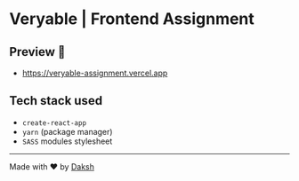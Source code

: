 # Veryable | Frontend Assignment

## Preview 🚀

- https://veryable-assignment.vercel.app

## Tech stack used

- `create-react-app`
- `yarn` (package manager)
- `SASS` modules stylesheet

---

Made with ❤️ by [Daksh](https://bio.link/daksh)
